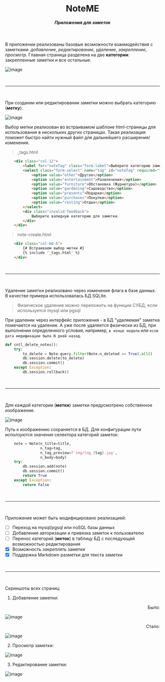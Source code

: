 <h1 align="center">NoteME</h1>
<h5 align="center">Приложения для заметок</h5>
</br>

В приложении реализованы базовые возможности взаимодействия с заметками: _добавление_, _редактирование_, _удаление_, _закрепление_, _просмотр_.
Главная страница разделена на две **категории**: закрепленные заметки и все остальные.

![image](https://user-images.githubusercontent.com/47382305/167486706-d53d41de-ceea-4cf4-bb66-0508baa87114.png)

</br>

---

</br>

При создании или редактировании заметки можно выбрать категорию (**метку**).

![image](https://user-images.githubusercontent.com/47382305/167487725-60e26749-e70a-497b-b537-54af5c1a7d3d.png)

Выбор метки реализован во встраивамом шаблоне html-страницы для использования в нескольких других страницах. Такая реализация поможет быстро найти нужный файл для дальнейшего расширения/изменения.

> _tags.html

```html
    <div class="col-12">
        <label for="noteTag" class="form-label">Выберите категорию заметки <b>(метку)</b></label>
        <select class="form-select" name="tag" id="noteTag" required="">
            <option value="other">Другое</option>
            <option value="entertainment">Развлечения</option>
            <option value="furniture">Обстановка (Фурнитура)</option>
            <option value="gardening">Садоводство</option>
            <option value="presents">Подарки</option>
            <option value="purchases">Покупки</option>
            <option value="resting">Отдых</option>
        </select>
        <div class="invalid-feedback">
            Выберите валидную категорию для заметки.
        </div>
    </div>
```

> note-create.html

```html
    <div class="col-md-6">
        {# Встраиваем выбор метки #}
        {% include '_tags.html' %}
    </div>
```

</br>

---

</br>

Удаление заметки реализовано через изменение флага в базе данных. В качестве примера использовалась БД SQLite.
> Физическое удаление можно переложить на функции СУБД, если используется mysql или pgsql

При удалении через интерфейс приложения - в БД "удаляемая" заметка помечается на удаление. А уже после удаляется физически из БД, при выполнении определенного условия, например, `в конце недели` или `если дата модификации была N дней назад`.

```python
def cntl_delete_notes():
    try:
        to_delete = Note.query.filter(Note.n_deleted == True).all()
        db.session.delete(to_delete)
        db.session.commit()
    except Exception:
        db.session.rollback()
```

</br>

---

</br>

Для каждой категории (**метки**) заметки предусмотрено собственное изображение.

![image](https://user-images.githubusercontent.com/47382305/167489409-d7aacec0-7f18-40d0-92f0-da8869b35581.png)

Путь к изображению сохраняется в БД. Для конфигурации пути исползуются значения селектора категорий заметок:

```python
    note = Note(n_title=title,
                n_tag=tag,
                n_tag_preview=f'img/tag_{tag}.jpg',
                n_body=body)
    try:
        db.session.add(note)
        db.session.commit()
        return True
    except Exception:
        return False
```

</br>

---

</br>

Приложение может быть модифицировано реализацией:
- [ ] Переход на mysql/pgsql или noSQL базы данных
- [ ] Добавление авторизации и привязка заметок к пользователю
- [ ] Перенос категорий (**меток**) в таблицу БД с последующей возможностью редактирования
- [X] Возможность _закреплять_ заметки
- [X] Поддержка Markdown разметки для текста заметки

</br>

---

</br>

Скриншоты всех страниц:

1. Добавление заметки:

<p align="right">Было:</p>

![image](https://user-images.githubusercontent.com/47382305/167490840-07490e16-658b-42d2-92b7-f0ab5c91f22e.png)

<p align="right">Стало:</p>

![image](https://user-images.githubusercontent.com/47382305/167492436-e3830227-cc13-4429-8584-0560f9ed76ff.png)

2. Просмотр заметки:

![image](https://user-images.githubusercontent.com/47382305/169108355-170ff8e8-a704-470e-ad6d-2ba82f463039.png)

3. Редактирование заметки:

![image](https://user-images.githubusercontent.com/47382305/169108435-ce79623a-57be-4ed5-a534-b51bbb419ec1.png)
